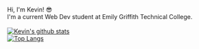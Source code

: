 ###
Hi, I'm Kevin! :sunglasses:
<br>
I'm a current Web Dev student at Emily Griffith Technical College.
<br><br>
[![Kevin's github stats](https://github-readme-stats.vercel.app/api?username=KevMcCall&show_icons=true&theme=merko)](https://github.com/KevMcCall/github-readme-stats)
<br>
[![Top Langs](https://github-readme-stats.vercel.app/api/top-langs/?username=KevMcCall&layout=compact)](https://github.com/KevMcCall/github-readme-stats)
<!--
**KevMcCall/KevMcCall** is a ✨ _special_ ✨ repository because its `README.md` (this file) appears on your GitHub profile.



